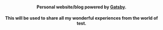 <h4 align="center">
  Personal website/blog powered by <a href="https://github.com/gatsbyjs/gatsby" target="_blank">Gatsby</a>.
</h4>

<h4 align="center">
  This will be used to share all my wonderful experiences from the world of test.
</h4>
